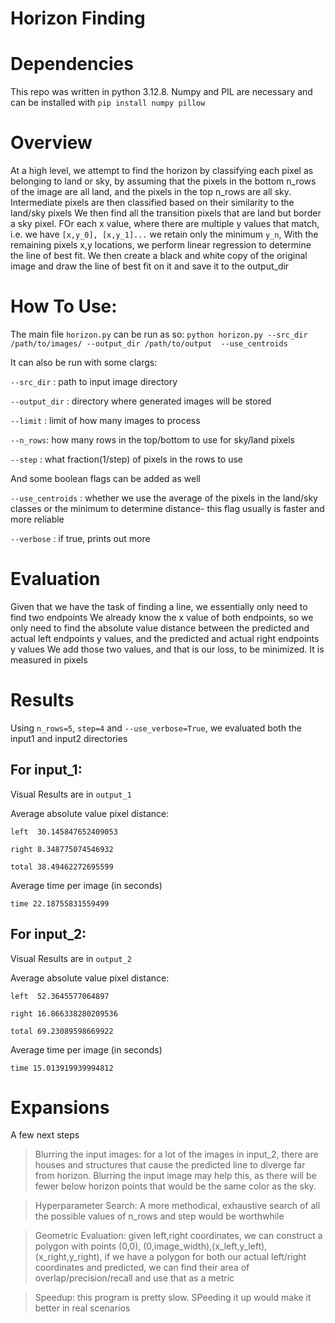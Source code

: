 # Horizon Finding

# Dependencies
This repo was written in python 3.12.8. 
Numpy and PIL are necessary and can be installed with
`pip install numpy pillow`

# Overview
At a high level, we attempt to find the horizon by classifying each pixel as belonging to land or sky,
by assuming that the pixels in the bottom n_rows of the image are all land, and the pixels in the top n_rows are all sky.
Intermediate pixels are then classified based on their similarity to the land/sky pixels
We then find all the transition pixels that are land but border a sky pixel. FOr each x value, where there 
are multiple y values that match, i.e. we have `[x,y_0], [x,y_1]...` we retain only the minimum `y_n`,
 With the remaining pixels x,y locations, we perform linear regression to determine the line of best fit.
 We then create a black and white copy of the original image and draw the line of best fit on it and save it to the output_dir

# How To Use:
The main file `horizon.py` can be run as so:
`python horizon.py --src_dir /path/to/images/ --output_dir /path/to/output  --use_centroids`

It can also be run with some clargs: 

`--src_dir` : path to input image directory

`--output_dir` : directory where generated images will be stored

`--limit` : limit of how many images to process

`--n_rows`: how many rows in the top/bottom to use for sky/land pixels

`--step` : what fraction(1/step) of pixels in the rows to use

And some boolean flags can be added as well

`--use_centroids` : whether we use the average of the pixels in the land/sky classes or the minimum to determine distance- this flag usually is faster and more reliable

`--verbose` : if true, prints out more


# Evaluation
Given that we have the task of finding a line, we essentially only need to find two endpoints
We already know the x value of both endpoints, so we only need to find the absolute value distance between 
the predicted and actual left endpoints y values, and the predicted and actual right endpoints y values
We add those two values, and that is our loss, to be minimized. It is measured in pixels

# Results
Using `n_rows=5`, `step=4` and `--use_verbose=True`, we evaluated both the input1 and input2 directories 
## For input_1:
Visual Results are in `output_1`

 Average absolute value pixel distance:

`left  30.145847652409053`

`right 8.348775074546932`

`total 38.49462272695599`

Average time per image (in seconds)

`time 22.18755831559499`

## For input_2:
Visual Results are in `output_2`

Average absolute value pixel distance:

`left  52.3645577064897`

`right 16.866338280209536`

`total 69.23089598669922`

Average time per image (in seconds)

`time 15.013919939994812`



# Expansions
A few next steps
> Blurring the input images: for a lot of the images in input_2, there are houses and structures that cause the predicted line to diverge far from horizon. Blurring the input image may help this, as there will be fewer below horizon points that would be the same color as the sky.

> Hyperparameter Search: A more methodical, exhaustive search of all the possible values of n_rows and step would be worthwhile

> Geometric Evaluation: given left,right coordinates, we can construct a polygon with points (0,0), (0,image_width),(x_left,y_left), (x_right,y_right), if we have a polygon for both our actual left/right coordinates and predicted, we can find their area of overlap/precision/recall and use that as a metric

> Speedup: this program is pretty slow. SPeeding it up would make it better in real scenarios